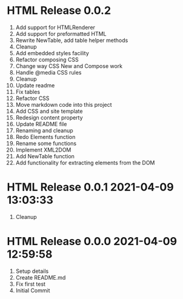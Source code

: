 # HTML Release 0.0.2                    
1. Add support for HTMLRenderer
2. Add support for preformatted HTML
3. Rewrite NewTable, add table helper methods
4. Cleanup
5. Add embedded styles facility
6. Refactor composing CSS
7. Change way CSS New and Compose work
8. Handle @media CSS rules
9. Cleanup
10. Update readme
11. Fix tables
12. Refactor CSS
13. Move markdown code into this project
14. Add CSS and site template
15. Redesign content property
16. Update README file
17. Renaming and cleanup
18. Redo Elements function
19. Rename some functions
20. Implement XML2DOM
21. Add NewTable function
22. Add functionality for extracting elements from the DOM

# HTML Release 0.0.1 2021-04-09 13:03:33
1. Cleanup

# HTML Release 0.0.0 2021-04-09 12:59:58
1. Setup details
2. Create README.md
3. Fix first test
4. Initial Commit
